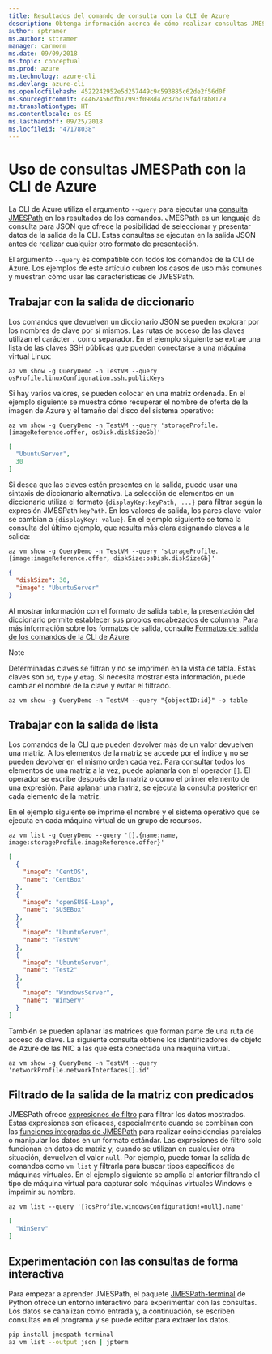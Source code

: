 ```yaml
---
title: Resultados del comando de consulta con la CLI de Azure
description: Obtenga información acerca de cómo realizar consultas JMESPath con la salida de los comandos de la CLI de Azure.
author: sptramer
ms.author: sttramer
manager: carmonm
ms.date: 09/09/2018
ms.topic: conceptual
ms.prod: azure
ms.technology: azure-cli
ms.devlang: azure-cli
ms.openlocfilehash: 4522242952e5d257449c9c593885c62de2f56d0f
ms.sourcegitcommit: c4462456dfb17993f098d47c37bc19f4d78b8179
ms.translationtype: HT
ms.contentlocale: es-ES
ms.lasthandoff: 09/25/2018
ms.locfileid: "47178038"
---
```

# <a name="use-jmespath-queries-with-azure-cli"></a>Uso de consultas JMESPath con la CLI de Azure 

La CLI de Azure utiliza el argumento `--query` para ejecutar una [consulta JMESPath](http://jmespath.org) en los resultados de los comandos. JMESPath es un lenguaje de consulta para JSON que ofrece la posibilidad de seleccionar y presentar datos de la salida de la CLI. Estas consultas se ejecutan en la salida JSON antes de realizar cualquier otro formato de presentación.

El argumento `--query` es compatible con todos los comandos de la CLI de Azure. Los ejemplos de este artículo cubren los casos de uso más comunes y muestran cómo usar las características de JMESPath.

## <a name="work-with-dictionary-output"></a>Trabajar con la salida de diccionario

Los comandos que devuelven un diccionario JSON se pueden explorar por los nombres de clave por sí mismos. Las rutas de acceso de las claves utilizan el carácter `.` como separador. En el ejemplo siguiente se extrae una lista de las claves SSH públicas que pueden conectarse a una máquina virtual Linux:

```azurecli-interactive
az vm show -g QueryDemo -n TestVM --query osProfile.linuxConfiguration.ssh.publicKeys
```

Si hay varios valores, se pueden colocar en una matriz ordenada. En el ejemplo siguiente se muestra cómo recuperar el nombre de oferta de la imagen de Azure y el tamaño del disco del sistema operativo:

```azurecli-interactive
az vm show -g QueryDemo -n TestVM --query 'storageProfile.[imageReference.offer, osDisk.diskSizeGb]'
```

```json
[
  "UbuntuServer",
  30
]
```

Si desea que las claves estén presentes en la salida, puede usar una sintaxis de diccionario alternativa.  La selección de elementos en un diccionario utiliza el formato `{displayKey:keyPath, ...}` para filtrar según la expresión JMESPath `keyPath`. En los valores de salida, los pares clave-valor se cambian a `{displayKey: value}`. En el ejemplo siguiente se toma la consulta del último ejemplo, que resulta más clara asignando claves a la salida:

```azurecli-interactive
az vm show -g QueryDemo -n TestVM --query 'storageProfile.{image:imageReference.offer, diskSize:osDisk.diskSizeGb}'
```

```json
{
  "diskSize": 30,
  "image": "UbuntuServer"
}
```

Al mostrar información con el formato de salida `table`, la presentación del diccionario permite establecer sus propios encabezados de columna. Para más información sobre los formatos de salida, consulte [Formatos de salida de los comandos de la CLI de Azure](/cli/azure/format-output-azure-cli).

> [!NOTE]
> Determinadas claves se filtran y no se imprimen en la vista de tabla. Estas claves son `id`, `type` y `etag`. Si necesita mostrar esta información, puede cambiar el nombre de la clave y evitar el filtrado.
>
> ```azurecli
> az vm show -g QueryDemo -n TestVM --query "{objectID:id}" -o table
> ```

## <a name="work-with-list-output"></a>Trabajar con la salida de lista

Los comandos de la CLI que pueden devolver más de un valor devuelven una matriz. A los elementos de la matriz se accede por el índice y no se pueden devolver en el mismo orden cada vez. Para consultar todos los elementos de una matriz a la vez, puede aplanarla con el operador `[]`. El operador se escribe después de la matriz o como el primer elemento de una expresión. Para aplanar una matriz, se ejecuta la consulta posterior en cada elemento de la matriz.

En el ejemplo siguiente se imprime el nombre y el sistema operativo que se ejecuta en cada máquina virtual de un grupo de recursos.

```azurecli-interactive
az vm list -g QueryDemo --query '[].{name:name, image:storageProfile.imageReference.offer}'
```

```json
[
  {
    "image": "CentOS",
    "name": "CentBox"
  },
  {
    "image": "openSUSE-Leap",
    "name": "SUSEBox"
  },
  {
    "image": "UbuntuServer",
    "name": "TestVM"
  },
  {
    "image": "UbuntuServer",
    "name": "Test2"
  },
  {
    "image": "WindowsServer",
    "name": "WinServ"
  }
]
```

También se pueden aplanar las matrices que forman parte de una ruta de acceso de clave. La siguiente consulta obtiene los identificadores de objeto de Azure de las NIC a las que está conectada una máquina virtual.

```azurecli-interactive
az vm show -g QueryDemo -n TestVM --query 'networkProfile.networkInterfaces[].id'
```

## <a name="filter-array-output-with-predicates"></a>Filtrado de la salida de la matriz con predicados

JMESPath ofrece [expresiones de filtro](http://jmespath.org/specification.html#filterexpressions) para filtrar los datos mostrados. Estas expresiones son eficaces, especialmente cuando se combinan con las [funciones integradas de JMESPath](http://jmespath.org/specification.html#built-in-functions) para realizar coincidencias parciales o manipular los datos en un formato estándar. Las expresiones de filtro solo funcionan en datos de matriz y, cuando se utilizan en cualquier otra situación, devuelven el valor `null`. Por ejemplo, puede tomar la salida de comandos como `vm list` y filtrarla para buscar tipos específicos de máquinas virtuales. En el ejemplo siguiente se amplía el anterior filtrando el tipo de máquina virtual para capturar solo máquinas virtuales Windows e imprimir su nombre.

```azurecli-interactive
az vm list --query '[?osProfile.windowsConfiguration!=null].name'
```

```json
[
  "WinServ"
]
```

## <a name="experiment-with-queries-interactively"></a>Experimentación con las consultas de forma interactiva

Para empezar a aprender JMESPath, el paquete [JMESPath-terminal](https://github.com/jmespath/jmespath.terminal) de Python ofrece un entorno interactivo para experimentar con las consultas. Los datos se canalizan como entrada y, a continuación, se escriben consultas en el programa y se puede editar para extraer los datos.

```bash
pip install jmespath-terminal
az vm list --output json | jpterm
```
